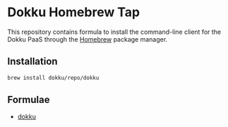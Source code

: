 # Dokku Homebrew Tap

This repository contains formula to install the command-line client for the Dokku PaaS through the [Homebrew](https://brew.sh) package manager.

## Installation

```bash
brew install dokku/repo/dokku
```

## Formulae

- [dokku](/Formula/dokku.db)
